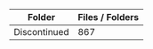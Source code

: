 | Folder       |   Files / Folders |
|--------------|-------------------|
| Discontinued |               867 |